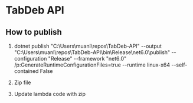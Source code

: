 # TabDeb API

## How to publish

1. dotnet publish "C:\Users\muanl\repos\TabDeb-API" --output "C:\Users\muanl\repos\TabDeb-API\bin\Release\net6.0\publish" --configuration "Release" --framework "net6.0" /p:GenerateRuntimeConfigurationFiles=true --runtime linux-x64 --self-contained False

2. Zip file

3. Update lambda code with zip